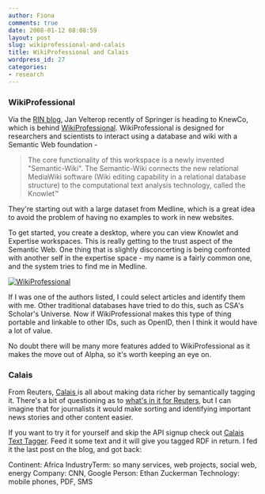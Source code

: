 ```yaml
---
author: Fiona
comments: true
date: 2008-01-12 08:08:59
layout: post
slug: wikiprofessional-and-calais
title: WikiProfessional and Calais
wordpress_id: 27
categories:
- research
---
```


### WikiProfessional


Via the [RIN blog](http://www.rin.ac.uk/node/377), Jan Velterop recently of Springer is heading to KnewCo, which is behind [WikiProfessional](http://www.wikiprofessional.org/portal/). WikiProfessional is designed for researchers and scientists to interact using a database and wiki with a Semantic Web foundation -


> The core functionality of          this workspace is a newly invented "Semantic-Wiki".         The Semantic-Wiki connects the new relational MediaWiki software (Wiki editing          capability in a relational database structure) to the computational text analysis          technology, called the Knowlet™


They're starting out with a large dataset from Medline, which is a great idea to avoid the problem of having no examples to work in new websites.

To get started, you create a desktop, where you can view Knowlet and Expertise workspaces. This is really getting to the trust aspect of the Semantic Web. One thing that is slightly disconcerting is being confronted with another self in the expertise space - my name is a fairly common one, and the system tries to find me in Medline.

[![WikiProfessional](http://farm4.static.flickr.com/3077/2326950289_ec20ea435e.jpg)](http://www.flickr.com/photos/blisspix/2326950289/)

If I was one of the authors listed, I could select articles and identify them with me. Other traditional databases have tried to do this, such as CSA's Scholar's Universe. Now if WikiProfessional makes this type of thing portable and linkable to other IDs, such as OpenID, then I think it would have a lot of value.

No doubt there will be many more features added to WikiProfessional as it makes the move out of Alpha, so it's worth keeping an eye on.


### Calais


From Reuters, [Calais ](http://www.opencalais.com/)is all about making data richer by semantically tagging it.  There's a bit of questioning as to [what's in it for Reuters](http://www.readwriteweb.com/archives/reuters_calais.php), but I can imagine that for journalists it would make sorting and identifying important news stories and other content easier.

If you want to try it for yourself and skip the API signup check out [Calais Text Tagger](http://autotagger.opensynapse.net/). Feed it some text and it will give you tagged RDF in return. I fed it the last post on the blog, and got back:

Continent: Africa
IndustryTerm: so many services, web projects, social web, energy
Company: CNN, Google
Person: Ethan Zuckerman
Technology: mobile phones, PDF, SMS
